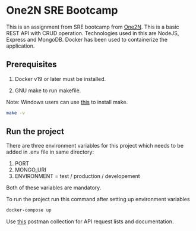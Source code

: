 # One2N SRE Bootcamp

This is an assignment from SRE bootcamp from [One2N](https://playbook.one2n.in/sre-bootcamp/sre-bootcamp-exercises). This is a basic REST API with CRUD operation. Technologies used in this are NodeJS, Express and MongoDB. Docker has been used to containerize the application.

## Prerequisites

1. Docker v19 or later must be installed.

2. GNU make to run makefile.

Note: Windows users can use [this](https://gnuwin32.sourceforge.net/packages/make.htm) to install make.

```bash
make -v
```
## Run the project

There are three environment variables for this project which needs to be added in .env file in same directory:
1. PORT 
2. MONGO_URI
3. ENVIRONMENT = test / production / developement

Both of these variables are mandatory.

To run the project run this command after setting up environment variables
```bash
docker-compose up
```

Use [this](https://www.postman.com/restless-robot-286687/workspace/one2n-bootcamp/collection/17462355-720aa868-f6fd-4327-8e49-20903149337f?action=share&creator=17462355) postman collection for API request lists and documentation.